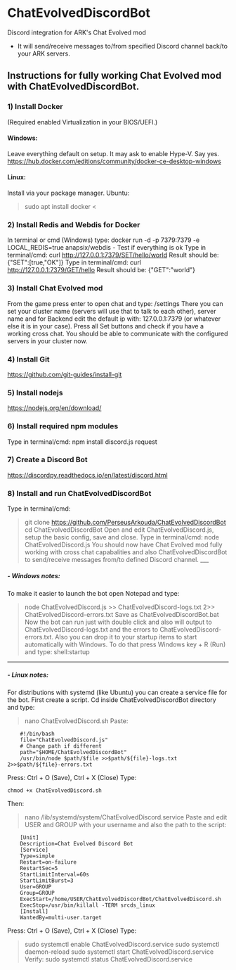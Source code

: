 # ChatEvolvedDiscordBot
Discord integration for ARK's Chat Evolved mod

- It will send/receive messages to/from specified Discord channel back/to your ARK servers.


## Instructions for fully working Chat Evolved mod with ChatEvolvedDiscordBot.
### 1) Install Docker
(Required enabled Virtualization in your BIOS/UEFI.)
#### Windows:
Leave everything default on setup. It may ask to enable Hype-V. Say yes. https://hub.docker.com/editions/community/docker-ce-desktop-windows
#### Linux:
Install via your package manager. Ubuntu:
> sudo apt install docker <
### 2) Install Redis and Webdis for Docker
In terminal or cmd (Windows) type: docker run -d -p 7379:7379 -e LOCAL_REDIS=true anapsix/webdis - Test if everything is ok Type in terminal/cmd: curl http://127.0.0.1:7379/SET/hello/world Result 
should be:
     {"SET":[true,"OK"]} Type in terminal/cmd:
    curl http://127.0.0.1:7379/GET/hello Result should be:
    {"GET":"world"}
### 3) Install Chat Evolved mod
From the game press enter to open chat and type:
    /settings There you can set your cluster name (servers will use that to talk to each other), server name and for Backend edit the default ip with: 127.0.0.1:7379 (or whatever else it is in your 
case). Press all Set buttons and check if you have a working cross chat. You should be able to communicate with the configured servers in your cluster now.
### 4) Install Git
https://github.com/git-guides/install-git
### 5) Install nodejs
https://nodejs.org/en/download/
### 6) Install required npm modules
Type in terminal/cmd:
    npm install discord.js request
### 7) Create a Discord Bot
https://discordpy.readthedocs.io/en/latest/discord.html
### 8) Install and run ChatEvolvedDiscordBot
Type in terminal/cmd:
> git clone https://github.com/PerseusArkouda/ChatEvolvedDiscordBot
cd ChatEvolvedDiscordBot Open and edit ChatEvolvedDiscord.js, setup the basic config, save and close. Type in terminal/cmd: node ChatEvolvedDiscord.js You should now have Chat Evolved mod fully working 
with cross chat capabalities and also ChatEvolvedDiscordBot to send/receive messages from/to defined Discord channel. ___
##### - Windows notes:
To make it easier to launch the bot open Notepad and type:
> node ChatEvolvedDiscord.js >> ChatEvolvedDiscord-logs.txt 2>> ChatEvolvedDiscord-errors.txt
Save as ChatEvolvedDiscordBot.bat Now the bot can run just with double click and also will output to ChatEvolvedDiscord-logs.txt and the errors to ChatEvolvedDiscord-errors.txt. Also you can drop it to 
your startup items to start automatically with Windows. To do that press Windows key + R (Run) and type:
> shell:startup
___
##### - Linux notes:
For distributions with systemd (like Ubuntu) you can create a service file for the bot. First create a script. Cd inside ChatEvolvedDiscordBot directory and type:
> nano ChatEvolvedDiscord.sh
Paste:
```
    #!/bin/bash
    file="ChatEvolvedDiscord.js"
    # Change path if different
    path="$HOME/ChatEvolvedDiscordBot"
    /usr/bin/node $path/$file >>$path/${file}-logs.txt 2>>$path/${file}-errors.txt
```
Press: Ctrl + O (Save), Ctrl + X (Close) Type:
```
chmod +x ChatEvolvedDiscord.sh
```
Then:
> nano /lib/systemd/system/ChatEvolvedDiscord.service
Paste and edit USER and GROUP with your username and also the path to the script:
```
    [Unit]
    Description=Chat Evolved Discord Bot
    [Service]
    Type=simple
    Restart=on-failure
    RestartSec=5
    StartLimitInterval=60s
    StartLimitBurst=3
    User=GROUP
    Group=GROUP
    ExecStart=/home/USER/ChatEvolvedDiscordBot/ChatEvolvedDiscord.sh
    ExecStop=/usr/bin/killall -TERM srcds_linux
    [Install]
    WantedBy=multi-user.target
```
Press: Ctrl + O (Save), Ctrl + X (Close) Type:
> sudo systemctl enable ChatEvolvedDiscord.service
    sudo systemctl daemon-reload
    sudo systemctl start ChatEvolvedDiscord.service Verify:
> sudo systemctl status ChatEvolvedDiscord.service
